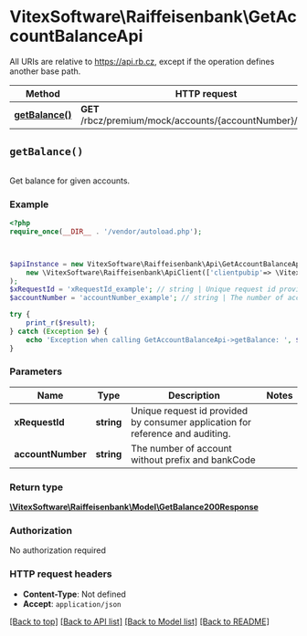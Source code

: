 # VitexSoftware\Raiffeisenbank\GetAccountBalanceApi

All URIs are relative to https://api.rb.cz, except if the operation defines another base path.

| Method | HTTP request | Description |
| ------------- | ------------- | ------------- |
| [**getBalance()**](GetAccountBalanceApi.md#getBalance) | **GET** /rbcz/premium/mock/accounts/{accountNumber}/balance |  |


## `getBalance()`

```php
```



Get balance for given accounts.

### Example

```php
<?php
require_once(__DIR__ . '/vendor/autoload.php');



$apiInstance = new VitexSoftware\Raiffeisenbank\Api\GetAccountBalanceApi(
    new \VitexSoftware\Raiffeisenbank\ApiClient(['clientpubip'=> \VitexSoftware\Raiffeisenbank\ApiClient::getPublicIP() ,'debug'=>true])
);
$xRequestId = 'xRequestId_example'; // string | Unique request id provided by consumer application for reference and auditing.
$accountNumber = 'accountNumber_example'; // string | The number of account without prefix and bankCode

try {
    print_r($result);
} catch (Exception $e) {
    echo 'Exception when calling GetAccountBalanceApi->getBalance: ', $e->getMessage(), PHP_EOL;
}
```

### Parameters

| Name | Type | Description  | Notes |
| ------------- | ------------- | ------------- | ------------- |
| **xRequestId** | **string**| Unique request id provided by consumer application for reference and auditing. | |
| **accountNumber** | **string**| The number of account without prefix and bankCode | |

### Return type

[**\VitexSoftware\Raiffeisenbank\Model\GetBalance200Response**](../Model/GetBalance200Response.md)

### Authorization

No authorization required

### HTTP request headers

- **Content-Type**: Not defined
- **Accept**: `application/json`

[[Back to top]](#) [[Back to API list]](../../README.md#endpoints)
[[Back to Model list]](../../README.md#models)
[[Back to README]](../../README.md)
